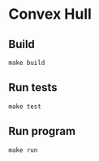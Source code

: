 # Convex Hull

## Build

```shell script
make build
```

## Run tests

```shell script
make test
```

## Run program

```shell script
make run
```
